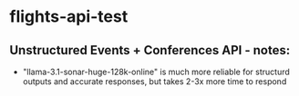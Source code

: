 # flights-api-test

## Unstructured Events + Conferences API - notes: 
- "llama-3.1-sonar-huge-128k-online" is much more reliable for structurd outputs and accurate responses, but takes 2-3x more time to respond 

